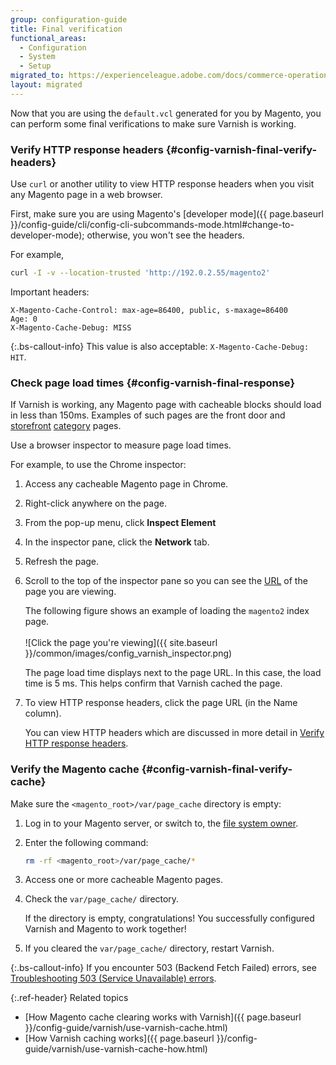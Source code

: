 ```yaml
---
group: configuration-guide
title: Final verification
functional_areas:
  - Configuration
  - System
  - Setup
migrated_to: https://experienceleague.adobe.com/docs/commerce-operations/configuration-guide/cache/config-varnish-final.html
layout: migrated
---
```


Now that you are using the `default.vcl` generated for you by Magento, you can perform some final verifications to make sure Varnish is working.

### Verify HTTP response headers {#config-varnish-final-verify-headers}

Use `curl` or another utility to view HTTP response headers when you visit any Magento page in a web browser.

First, make sure you are using Magento's [developer mode]({{ page.baseurl }}/config-guide/cli/config-cli-subcommands-mode.html#change-to-developer-mode); otherwise, you won't see the headers.

For example,

```bash
curl -I -v --location-trusted 'http://192.0.2.55/magento2'
```

Important headers:

```terminal
X-Magento-Cache-Control: max-age=86400, public, s-maxage=86400
Age: 0
X-Magento-Cache-Debug: MISS
```

{:.bs-callout-info}
This value is also acceptable: `X-Magento-Cache-Debug: HIT`.

### Check page load times {#config-varnish-final-response}

If Varnish is working, any Magento page with cacheable blocks should load in less than 150ms. Examples of such pages are the front door and [storefront](https://glossary.magento.com/storefront) [category](https://glossary.magento.com/category) pages.

Use a browser inspector to measure page load times.

For example, to use the Chrome inspector:

1. Access any cacheable Magento page in Chrome.
1. Right-click anywhere on the page.
1. From the pop-up menu, click **Inspect Element**
1. In the inspector pane, click the **Network** tab.
1. Refresh the page.
1. Scroll to the top of the inspector pane so you can see the [URL](https://glossary.magento.com/url) of the page you are viewing.

   The following figure shows an example of loading the `magento2` index page.<br><br>
   ![Click the page you're viewing]({{ site.baseurl }}/common/images/config_varnish_inspector.png)

   The page load time displays next to the page URL. In this case, the load time is 5 ms. This helps confirm that Varnish cached the page.

1. To view HTTP response headers, click the page URL (in the Name column).

   You can view HTTP headers which are discussed in more detail in [Verify HTTP response headers](#config-varnish-final-verify-headers).

### Verify the Magento cache {#config-varnish-final-verify-cache}

Make sure the `<magento_root>/var/page_cache` directory is empty:

1. Log in to your Magento server, or switch to, the [file system owner](https://glossary.magento.com/magento-file-system-owner).
1. Enter the following command:

   ```bash
   rm -rf <magento_root>/var/page_cache/*
   ```

1. Access one or more cacheable Magento pages.
1. Check the `var/page_cache/` directory.

   If the directory is empty, congratulations! You successfully configured Varnish and Magento to work together!

1. If you cleared the `var/page_cache/` directory, restart Varnish.

 {:.bs-callout-info}
If you encounter 503 (Backend Fetch Failed) errors, see [Troubleshooting 503 (Service Unavailable) errors](https://support.magento.com/hc/en-us/articles/360034631211).

{:.ref-header}
Related topics

*  [How Magento cache clearing works with Varnish]({{ page.baseurl }}/config-guide/varnish/use-varnish-cache.html)
*  [How Varnish caching works]({{ page.baseurl }}/config-guide/varnish/use-varnish-cache-how.html)
